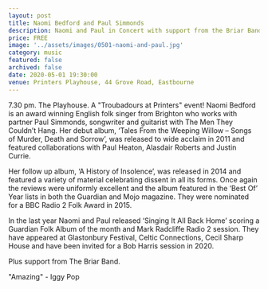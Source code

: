 ```yaml
---
layout: post
title: Naomi Bedford and Paul Simmonds 
description: Naomi and Paul in Concert with support from the Briar Band
price: FREE
image: '../assets/images/0501-naomi-and-paul.jpg'
category: music
featured: false
archived: false
date: 2020-05-01 19:30:00
venue: Printers Playhouse, 44 Grove Road, Eastbourne
---
```


7.30 pm.  The Playhouse.  A "Troubadours at Printers" event!
Naomi Bedford is an award winning English folk singer from Brighton who works with partner Paul Simmonds, songwriter and guitarist with The Men They Couldn’t Hang. Her debut album, ‘Tales From the Weeping Willow – Songs of Murder, Death and Sorrow’, was released to wide acclaim in 2011 and featured collaborations with Paul Heaton, Alasdair Roberts and Justin Currie. 

Her follow up album, ‘A History of Insolence’, was released in 2014 and featured a variety of material celebrating dissent in all its forms. Once again the reviews were uniformly excellent and the album featured in the ‘Best Of’ Year lists in both the Guardian and Mojo magazine. They were nominated for a BBC Radio 2 Folk Award in 2015.

In the last year Naomi and Paul released ‘Singing It All Back Home’ scoring a Guardian Folk Album of the month and Mark Radcliffe Radio 2 session. They have appeared at Glastonbury Festival, Celtic Connections, Cecil Sharp House and have been invited for a Bob Harris session in 2020.

Plus support from The Briar Band. 
 
"Amazing"  -  Iggy Pop
